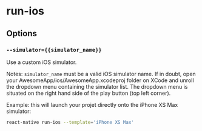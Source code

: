 # run-ios

## Options

### `--simulator={{simulator_name}}`

Use a custom iOS simulator.

Notes: `simulator_name` must be a valid iOS simulator name. If in doubt, open
your AwesomeApp/ios/AwesomeApp.xcodeproj folder on XCode and unroll the dropdown
menu containing the simulator list. The dropdown menu is situated on the right
hand side of the play button (top left corner).

Example: this will launch your projet directly onto the iPhone XS Max simulator:

```sh
react-native run-ios --template='iPhone XS Max'
```
